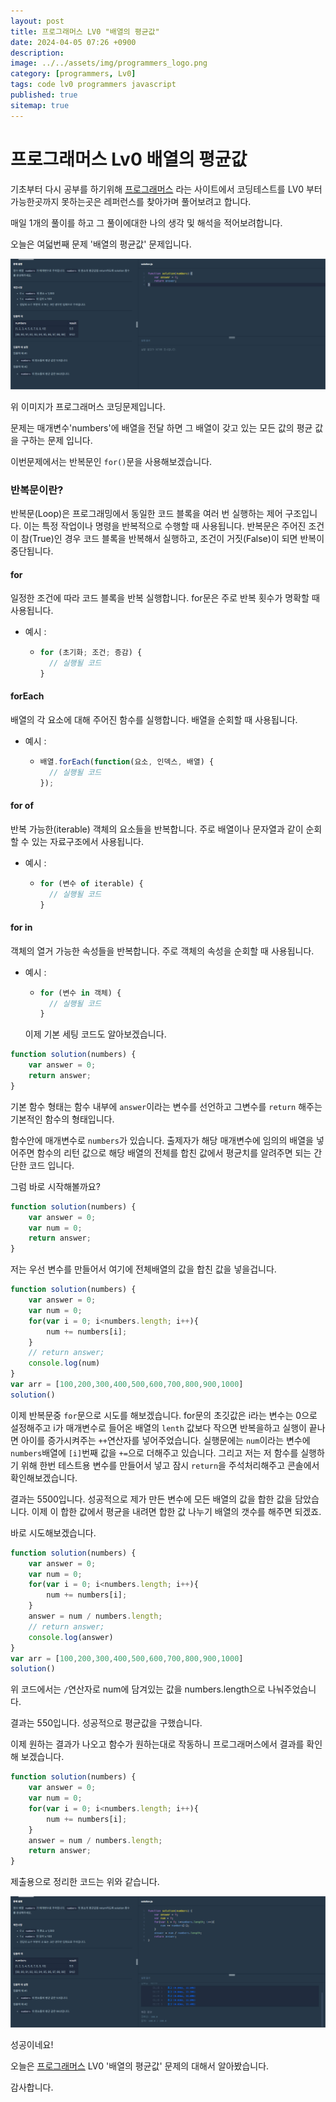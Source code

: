 ```yaml
---
layout: post
title: 프로그래머스 LV0 "배열의 평균값"
date: 2024-04-05 07:26 +0900
description: 
image: ../../assets/img/programmers_logo.png
category: [programmers, Lv0]
tags: code lv0 programmers javascript
published: true
sitemap: true
---
```


# 프로그래머스 Lv0 배열의 평균값

  기초부터 다시 공부를 하기위해 [프로그래머스](https://programmers.co.kr/) 라는 사이트에서
  코딩테스트를 LV0 부터 가능한곳까지 못하는곳은 레퍼런스를 찾아가며 풀어보려고 합니다.
  
  매일 1개의 풀이를 하고 그 풀이에대한 나의 생각 및 해석을 적어보려합니다.

  오늘은 여덟번째 문제 '배열의 평균값' 문제입니다.

  ![프로그래머스 이미지](../../assets/img/배열의평균값_01.png)

  위 이미지가 프로그래머스 코딩문제입니다.
  
  문제는 매개변수'numbers'에 배열을 전달 하면 그 배열이 갖고 있는 모든 값의 평균 값을 구하는 문제 입니다.

  이번문제에서는 반복문인 `for()`문을 사용해보겠습니다.

### 반복문이란?
  반복문(Loop)은 프로그래밍에서 동일한 코드 블록을 여러 번 실행하는 제어 구조입니다. 이는 특정 작업이나 명령을 반복적으로 수행할 때 사용됩니다. 반복문은 주어진 조건이 참(True)인 경우 코드 블록을 반복해서 실행하고, 조건이 거짓(False)이 되면 반복이 중단됩니다.
#### for
일정한 조건에 따라 코드 블록을 반복 실행합니다. for문은 주로 반복 횟수가 명확할 때 사용됩니다.
+ 예시 :
    + ```javascript
      for (초기화; 조건; 증감) {
        // 실행될 코드
      }
      ```

#### forEach
배열의 각 요소에 대해 주어진 함수를 실행합니다. 배열을 순회할 때 사용됩니다.
+ 예시 :
    + ```javascript
      배열.forEach(function(요소, 인덱스, 배열) {
        // 실행될 코드
      });
      ```

#### for of
반복 가능한(iterable) 객체의 요소들을 반복합니다. 주로 배열이나 문자열과 같이 순회할 수 있는 자료구조에서 사용됩니다.
+ 예시 :
    + ```javascript
      for (변수 of iterable) {
        // 실행될 코드
      }
      ```

#### for in
객체의 열거 가능한 속성들을 반복합니다. 주로 객체의 속성을 순회할 때 사용됩니다.
+ 예시 :
    + ```javascript
      for (변수 in 객체) {
        // 실행될 코드
      }
      ```



  이제 기본 세팅 코드도 알아보겠습니다.
  
```javascript
function solution(numbers) {
    var answer = 0;
    return answer;
}
``` 
기본 함수 형태는 함수 내부에 `answer`이라는 변수를 선언하고 그변수를 `return` 해주는 기본적인 함수의 형태입니다.

함수안에 매개변수로 `numbers`가 있습니다. 출제자가 해당 매개변수에 임의의 배열을 넣어주면
함수의 리턴 값으로 해당 배열의 전체를 합친 값에서 평균치를 알려주면 되는 간단한 코드 입니다.

그럼 바로 시작해볼까요?

```javascript
function solution(numbers) {
    var answer = 0;
    var num = 0;
    return answer;
}
```    

저는 우선 변수를 만들어서 여기에 전체배열의 값을 합친 값을 넣을겁니다.   

```javascript
function solution(numbers) {
    var answer = 0;
    var num = 0;
    for(var i = 0; i<numbers.length; i++){
        num += numbers[i];
    }
    // return answer;
    console.log(num)
}
var arr = [100,200,300,400,500,600,700,800,900,1000]
solution()
``` 
이제 반복문중 `for`문으로 시도를 해보겠습니다.
for문의 초깃값은 i라는 변수는 0으로 설정해주고 i가 매개변수로 들어온 배열의 `lenth` 값보다 작으면 반복을하고 실행이 끝나면 아이를 증가시켜주는 `++`연산자를 넣어주었습니다.
실행문에는 `num`이라는 변수에 `numbers`배열에 `[i]`번째 값을 `+=`으로 더해주고 있습니다.
그리고 저는 저 함수를 실행하기 위해 한번 테스트용 변수를 만들어서 넣고 잠시 `return`을 주석처리해주고 콘솔에서 확인해보겠습니다.

결과는 5500입니다. 성공적으로 제가 만든 변수에 모든 배열의 값을 합한 값을 담았습니다.
이제 이 합한 값에서 평균을 내려면 합한 값 나누기 배열의 갯수를 해주면 되겠죠.

바로 시도해보겠습니다.

```javascript
function solution(numbers) {
    var answer = 0;
    var num = 0;
    for(var i = 0; i<numbers.length; i++){
        num += numbers[i];
    }
    answer = num / numbers.length;
    // return answer;
    console.log(answer)
}
var arr = [100,200,300,400,500,600,700,800,900,1000]
solution()
``` 

위 코드에서는 `/`연산자로 num에 담겨있는 값을 numbers.length으로 나눠주었습니다.

결과는 550입니다. 성공적으로 평균값을 구했습니다.

이제 원하는 결과가 나오고 함수가 원하는대로 작동하니 프로그래머스에서 결과를 확인해 보겠습니다.

```javascript
function solution(numbers) {
    var answer = 0;
    var num = 0;
    for(var i = 0; i<numbers.length; i++){
        num += numbers[i];
    }
    answer = num / numbers.length;
    return answer;
}
``` 
제출용으로 정리한 코드는 위와 같습니다.

![프로그래머스 이미지](../../assets/img/배열의평균값_02.png)

성공이네요!

오늘은 [프로그래머스](https://programmers.co.kr/) LV0 '배열의 평균값' 문제의 대해서 알아봤습니다.

감사합니다.